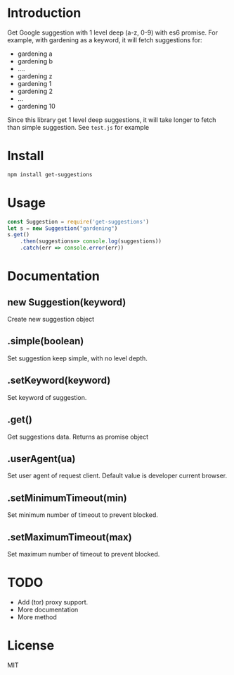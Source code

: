# Introduction

Get Google suggestion with 1 level deep (a-z, 0-9) with es6 promise. For example, with gardening as a keyword, it will fetch suggestions for:
- gardening a
- gardening b
- ....
- gardening z
- gardening 1
- gardening 2
- ...
- gardening 10

Since this library get 1 level deep suggestions, it will take longer to fetch than simple suggestion. See ```test.js``` for example

# Install
```bash
npm install get-suggestions
```
# Usage

```javascript
const Suggestion = require('get-suggestions')
let s = new Suggestion("gardening")
s.get()
    .then(suggestions=> console.log(suggestions))
    .catch(err => console.error(err))
```

# Documentation

## new Suggestion(keyword)
Create new suggestion object

## .simple(boolean)
Set suggestion keep simple, with no level depth.

## .setKeyword(keyword)
Set keyword of suggestion.

## .get()
Get suggestions data. Returns as promise object

## .userAgent(ua)
Set user agent of request client. Default value is developer current browser.

## .setMinimumTimeout(min)
Set minimum number of timeout to prevent blocked.

## .setMaximumTimeout(max)
Set maximum number of timeout to prevent blocked.

# TODO
- Add (tor) proxy support.
- More documentation
- More method

# License
MIT

